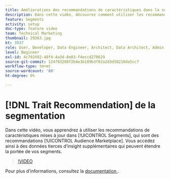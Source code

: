 ```yaml
---
title: Améliorations des recommandations de caractéristiques dans la segmentation
description: Dans cette vidéo, découvrez comment utiliser les recommandations de caractéristiques mises à jour dans Segments, qui sont des recommandations Audience Marketplace. Bénéficiez d’insight supplémentaires dans des données tierces qui peuvent étendre la portée de vos segments.
feature: Segments
activity: setup
doc-type: feature video
team: Technical Marketing
thumbnail: 29363.jpg
kt: 3937
role: User, Developer, Data Engineer, Architect, Data Architect, Admin, Leader
level: Beginner
exl-id: 4c792492-48f4-4a3d-8e83-f4eccd270629
source-git-commit: 124f03208f2b4e3b109b3f02a2d3d59210da5cc7
workflow-type: tm+mt
source-wordcount: '80'
ht-degree: 0%

---
```


# [!DNL Trait Recommendation] de la segmentation

Dans cette vidéo, vous apprendrez à utiliser les recommandations de caractéristiques mises à jour dans [!UICONTROL Segments], qui sont des recommandations [!UICONTROL Audience Marketplace]. Vous accédez ainsi à des données tierces d’insight supplémentaires qui peuvent étendre la portée de vos segments.

>[!VIDEO](https://video.tv.adobe.com/v/29363/?quality=12)

Pour plus d’informations, consultez la [ documentation ](https://experienceleague.adobe.com/docs/audience-manager/user-guide/features/segments/trait-recommendations.html).
